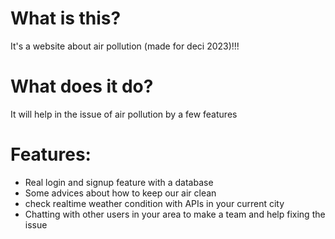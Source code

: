 # What is this?
It's a website about air pollution (made for deci 2023)!!!
# What does it do?
It will help in the issue of air pollution by a few features
# Features:
* Real login and signup feature with a database
* Some advices about how to keep our air clean
* check realtime weather condition with APIs in your current city
* Chatting with other users in your area to make a team and help fixing the issue
